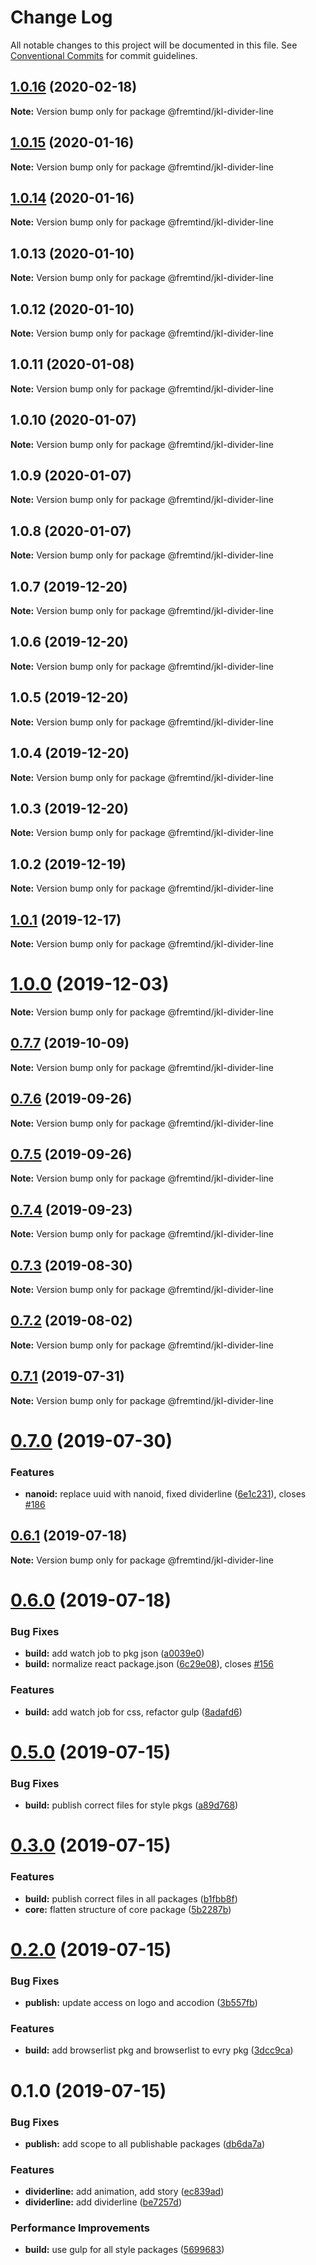 # Change Log

All notable changes to this project will be documented in this file.
See [Conventional Commits](https://conventionalcommits.org) for commit guidelines.

## [1.0.16](https://github.com/fremtind/jokul/compare/@fremtind/jkl-divider-line@1.0.15...@fremtind/jkl-divider-line@1.0.16) (2020-02-18)

**Note:** Version bump only for package @fremtind/jkl-divider-line





## [1.0.15](https://github.com/fremtind/jokul/compare/@fremtind/jkl-divider-line@1.0.14...@fremtind/jkl-divider-line@1.0.15) (2020-01-16)

**Note:** Version bump only for package @fremtind/jkl-divider-line





## [1.0.14](https://github.com/fremtind/jokul/compare/@fremtind/jkl-divider-line@1.0.4...@fremtind/jkl-divider-line@1.0.14) (2020-01-16)

**Note:** Version bump only for package @fremtind/jkl-divider-line





## 1.0.13 (2020-01-10)

**Note:** Version bump only for package @fremtind/jkl-divider-line





## 1.0.12 (2020-01-10)

**Note:** Version bump only for package @fremtind/jkl-divider-line





## 1.0.11 (2020-01-08)

**Note:** Version bump only for package @fremtind/jkl-divider-line





## 1.0.10 (2020-01-07)

**Note:** Version bump only for package @fremtind/jkl-divider-line





## 1.0.9 (2020-01-07)

**Note:** Version bump only for package @fremtind/jkl-divider-line





## 1.0.8 (2020-01-07)

**Note:** Version bump only for package @fremtind/jkl-divider-line





## 1.0.7 (2019-12-20)

**Note:** Version bump only for package @fremtind/jkl-divider-line





## 1.0.6 (2019-12-20)

**Note:** Version bump only for package @fremtind/jkl-divider-line





## 1.0.5 (2019-12-20)

**Note:** Version bump only for package @fremtind/jkl-divider-line





## 1.0.4 (2019-12-20)

**Note:** Version bump only for package @fremtind/jkl-divider-line





## 1.0.3 (2019-12-20)

**Note:** Version bump only for package @fremtind/jkl-divider-line

## 1.0.2 (2019-12-19)

**Note:** Version bump only for package @fremtind/jkl-divider-line

## [1.0.1](https://github.com/fremtind/jokul/compare/@fremtind/jkl-divider-line@1.0.0...@fremtind/jkl-divider-line@1.0.1) (2019-12-17)

**Note:** Version bump only for package @fremtind/jkl-divider-line

# [1.0.0](https://github.com/fremtind/jokul/compare/@fremtind/jkl-divider-line@0.7.7...@fremtind/jkl-divider-line@1.0.0) (2019-12-03)

**Note:** Version bump only for package @fremtind/jkl-divider-line

## [0.7.7](https://github.com/fremtind/jokul/compare/@fremtind/jkl-divider-line@0.7.6...@fremtind/jkl-divider-line@0.7.7) (2019-10-09)

**Note:** Version bump only for package @fremtind/jkl-divider-line

## [0.7.6](https://github.com/fremtind/jokul/compare/@fremtind/jkl-divider-line@0.7.5...@fremtind/jkl-divider-line@0.7.6) (2019-09-26)

**Note:** Version bump only for package @fremtind/jkl-divider-line

## [0.7.5](https://github.com/fremtind/jokul/compare/@fremtind/jkl-divider-line@0.7.4...@fremtind/jkl-divider-line@0.7.5) (2019-09-26)

**Note:** Version bump only for package @fremtind/jkl-divider-line

## [0.7.4](https://github.com/fremtind/jokul/compare/@fremtind/jkl-divider-line@0.7.3...@fremtind/jkl-divider-line@0.7.4) (2019-09-23)

**Note:** Version bump only for package @fremtind/jkl-divider-line

## [0.7.3](https://github.com/fremtind/jokul/compare/@fremtind/jkl-divider-line@0.7.2...@fremtind/jkl-divider-line@0.7.3) (2019-08-30)

**Note:** Version bump only for package @fremtind/jkl-divider-line

## [0.7.2](https://github.com/fremtind/jokul/compare/@fremtind/jkl-divider-line@0.7.1...@fremtind/jkl-divider-line@0.7.2) (2019-08-02)

**Note:** Version bump only for package @fremtind/jkl-divider-line

## [0.7.1](https://github.com/fremtind/jokul/compare/@fremtind/jkl-divider-line@0.7.0...@fremtind/jkl-divider-line@0.7.1) (2019-07-31)

**Note:** Version bump only for package @fremtind/jkl-divider-line

# [0.7.0](https://github.com/fremtind/jokul/compare/@fremtind/jkl-divider-line@0.6.1...@fremtind/jkl-divider-line@0.7.0) (2019-07-30)

### Features

-   **nanoid:** replace uuid with nanoid, fixed dividerline ([6e1c231](https://github.com/fremtind/jokul/commit/6e1c231)), closes [#186](https://github.com/fremtind/jokul/issues/186)

## [0.6.1](https://github.com/fremtind/jokul/compare/@fremtind/jkl-divider-line@0.6.0...@fremtind/jkl-divider-line@0.6.1) (2019-07-18)

**Note:** Version bump only for package @fremtind/jkl-divider-line

# [0.6.0](https://github.com/fremtind/jokul/compare/@fremtind/jkl-divider-line@0.5.0...@fremtind/jkl-divider-line@0.6.0) (2019-07-18)

### Bug Fixes

-   **build:** add watch job to pkg json ([a0039e0](https://github.com/fremtind/jokul/commit/a0039e0))
-   **build:** normalize react package.json ([6c29e08](https://github.com/fremtind/jokul/commit/6c29e08)), closes [#156](https://github.com/fremtind/jokul/issues/156)

### Features

-   **build:** add watch job for css, refactor gulp ([8adafd6](https://github.com/fremtind/jokul/commit/8adafd6))

# [0.5.0](https://github.com/fremtind/jokul/compare/@fremtind/jkl-divider-line@0.3.0...@fremtind/jkl-divider-line@0.5.0) (2019-07-15)

### Bug Fixes

-   **build:** publish correct files for style pkgs ([a89d768](https://github.com/fremtind/jokul/commit/a89d768))

# [0.3.0](https://github.com/fremtind/jokul/compare/@fremtind/jkl-divider-line@0.2.0...@fremtind/jkl-divider-line@0.3.0) (2019-07-15)

### Features

-   **build:** publish correct files in all packages ([b1fbb8f](https://github.com/fremtind/jokul/commit/b1fbb8f))
-   **core:** flatten structure of core package ([5b2287b](https://github.com/fremtind/jokul/commit/5b2287b))

# [0.2.0](https://github.com/fremtind/jokul/compare/@fremtind/jkl-divider-line@0.1.0...@fremtind/jkl-divider-line@0.2.0) (2019-07-15)

### Bug Fixes

-   **publish:** update access on logo and accodion ([3b557fb](https://github.com/fremtind/jokul/commit/3b557fb))

### Features

-   **build:** add browserlist pkg and browserlist to evry pkg ([3dcc9ca](https://github.com/fremtind/jokul/commit/3dcc9ca))

# 0.1.0 (2019-07-15)

### Bug Fixes

-   **publish:** add scope to all publishable packages ([db6da7a](https://github.com/fremtind/jokul/commit/db6da7a))

### Features

-   **dividerline:** add animation, add story ([ec839ad](https://github.com/fremtind/jokul/commit/ec839ad))
-   **dividerline:** add dividerline ([be7257d](https://github.com/fremtind/jokul/commit/be7257d))

### Performance Improvements

-   **build:** use gulp for all style packages ([5699683](https://github.com/fremtind/jokul/commit/5699683))
